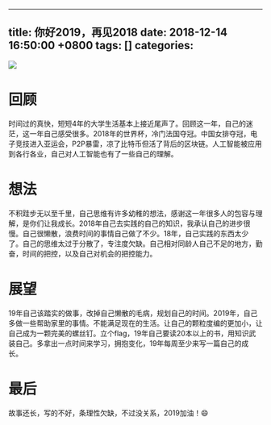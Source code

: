 
---
title: 你好2019，再见2018
date: 2018-12-14 16:50:00 +0800
tags: []
categories: 
---
![](https://cdn.nlark.com/yuque/0/2018/png/190217/1546259203220-3f77596b-cba1-41f5-858c-aa79b74147d1.png#width=809)
<a name="aykyzo"></a>
# [](#aykyzo)回顾
时间过的真快，短短4年的大学生活基本上接近尾声了。回顾这一年，自己的迷茫，这一年自己感受很多。2018年的世界杯，冷门法国夺冠。中国女排夺冠，电子竞技进入亚运会，P2P暴雷，凉了比特币但活了背后的区块链。人工智能被应用到各行各业，自己对人工智能也有了一些自己的理解。
<a name="mxr8wg"></a>
# [](#mxr8wg)想法
不积跬步无以至千里，自己思维有许多幼稚的想法，感谢这一年很多人的包容与理解，是你们让我成长。2018年自己去实践的自己的知识，我承认自己的进步很慢。自己很懒散，浪费时间的事情自己做了不少。18年，自己实践的东西太少了。自己的思维太过于分散了，专注度欠缺。自己相对同龄人自己不足的地方，勤奋，时间的把控，以及自己对机会的把控能力。
<a name="rqgdsv"></a>
# [](#rqgdsv)展望
19年自己该踏实的做事，改掉自己懒散的毛病，规划自己的时间。2019年，自己多做一些帮助家里的事情。不能满足现在的生活。让自己的颗粒度编的更加小，让自己成为一颗完美的螺丝钉。立个flag，19年自己要读20本以上的书，用知识武装自己。多拿出一点时间来学习，拥抱变化，19年每周至少来写一篇自己的成长。
<a name="72vzcm"></a>
# [](#72vzcm)最后
故事还长，写的不好，条理性欠缺，不过没关系，2019加油！😄


